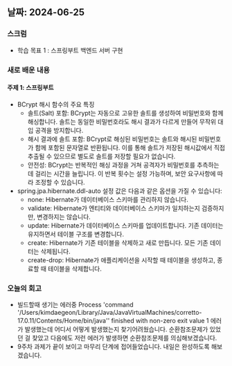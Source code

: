 ## 날짜: 2024-06-25

### 스크럼
- 학습 목표 1 : 스프링부트 백엔드 서버 구현

### 새로 배운 내용
#### 주제 1: 스프링부트
- BCrypt 해시 함수의 주요 특징
  - 솔트(Salt) 포함: BCrypt는 자동으로 고유한 솔트를 생성하여 비밀번호와 함께 해싱합니다. 솔트는 동일한 비밀번호라도 해시 결과가 다르게 만들어 무작위 대입 공격을 방지합니다.
  - 해시 결과에 솔트 포함: BCrypt로 해싱된 비밀번호는 솔트와 해시된 비밀번호가 함께 포함된 문자열로 반환됩니다. 이를 통해 솔트가 저장된 해시값에서 직접 추출될 수 있으므로 별도로 솔트를 저장할 필요가 없습니다.
  - 안전성: BCrypt는 반복적인 해싱 과정을 거쳐 공격자가 비밀번호를 추측하는 데 걸리는 시간을 늘립니다. 이 반복 횟수는 설정 가능하며, 보안 요구사항에 따라 조정할 수 있습니다.
- spring.jpa.hibernate.ddl-auto 설정 값은 다음과 같은 옵션을 가질 수 있습니다:
  - none: Hibernate가 데이터베이스 스키마를 관리하지 않습니다.
  - validate: Hibernate가 엔티티와 데이터베이스 스키마가 일치하는지 검증하지만, 변경하지는 않습니다.
  - update: Hibernate가 데이터베이스 스키마를 업데이트합니다. 기존 데이터는 유지하면서 테이블 구조를 변경합니다.
  - create: Hibernate가 기존 테이블을 삭제하고 새로 만듭니다. 모든 기존 데이터는 삭제됩니다.
  - create-drop: Hibernate가 애플리케이션을 시작할 때 테이블을 생성하고, 종료할 때 테이블을 삭제합니다.

### 오늘의 회고
- 빌드할때 생기는 에러중 Process 'command '/Users/kimdaegeon/Library/Java/JavaVirtualMachines/corretto-17.0.11/Contents/Home/bin/java'' finished with non-zero exit value 1
  에러가 발생했는데 어디서 어떻게 발생했는지 찾기어려웠습니다. 순환참조문제가 있었던 걸 찾았고 다음에도 저런 에러가 발생하면 순환참조문제를 의심해보겠습니다.
- 9주차 과제가 끝이 보이고 마무리 단계에 접어들었습니다. 내일은 완성하도록 해보겠습니다.
